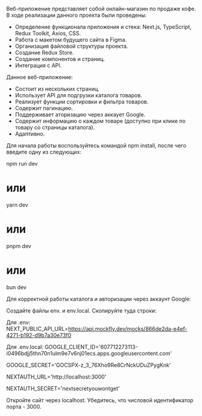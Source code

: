 Веб-приложение представляет собой онлайн-магазин по продаже кофе. В ходе реализации данного проекта были проведены:
- Определение функционала приложения и стека: Next.js, TypeScript, Redux Toolkit, Axios, CSS.
- Работа с макетом будущего сайта в Figma.
- Организация файловой структуры проекта.
- Создание Redux Store.
- Создание компонентов и страниц.
- Интеграция с API. 

Данное веб-приложение:
- Состоит из нескольких страниц.
- Использует API для подгрузки каталога товаров.
- Реализует функции сортировки и фильтра товаров.
- Содержит пагинацию.
- Поддерживает аторизацию через аккаует Google.
- Содержит информацию о каждом товаре (доступно при клике по товару со страницы каталога).
- Адаптивно. 

Для начала работы воспользуйтесь командой npm install, после чего введите одну из следующих:

npm run dev
# или
yarn dev
# или
pnpm dev
# или
bun dev

Для корректной работы каталога и авторизации через аккаунт Google:

Создайте файлы env. и env.local. Скопируйте туда строки:

Для .env: NEXT_PUBLIC_API_URL=https://api.mockfly.dev/mocks/866de2da-e4ef-4271-b192-d9b7a30e73f0 

Для .env.local: GOOGLE_CLIENT_ID='607712273113-i0496bdjj5thn70n1ulm9e7v6nj01ecs.apps.googleusercontent.com'

GOOGLE_SECRET='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'

NEXTAUTH_URL='http://localhost:3000'

NEXTAUTH_SECRET='nextsecretyouwontget'

Откройте сайт через localhost. Убедитесь, что числовой идентификатор порта - 3000. 
